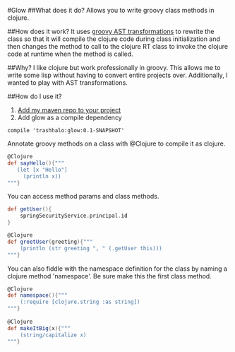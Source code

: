#Glow
##What does it do?
Allows you to write groovy class methods in clojure.

##How does it work?
It uses [groovy AST transformations](http://groovy.codehaus.org/Local+AST+Transformations) to rewrite the class so that it will compile the clojure code during class
initialization and then changes the method to call to the clojure RT class to invoke the clojure code at runtime when
the method is called.

##Why?
I like clojure but work professionally in groovy. This allows me to write some lisp without having to convert entire 
projects over. Additionally, I wanted to play with AST transformations.

##How do I use it?
1. [Add my maven repo to your project](https://github.com/trashhalo/maven-repo/blob/master/readme.md)
2. Add glow as a compile dependency
```
compile 'trashhalo:glow:0.1-SNAPSHOT'
```

Annotate groovy methods on a class with @Clojure to compile it as clojure.

```groovy
@Clojure
def sayHello(){"""
   (let [x "Hello"]
     (println x))
"""}
```

You can access method params and class methods.

```groovy
def getUser(){
    springSecurityService.principal.id
}

@Clojure
def greetUser(greeting){"""
    (println (str greeting ", " (.getUser this)))
"""}
```

You can also fiddle with the namespace definition for the class by naming a clojure method 'namespace'.
Be sure make this the first class method.

```groovy
@Clojure
def namespace(){"""
    (:require [clojure.string :as string])
"""}
  
@Clojure
def makeItBig(x){"""
    (string/capitalize x)
"""}

```
